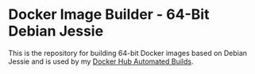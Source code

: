# Docker Image Builder - 64-Bit Debian Jessie
This is the repository for building 64-bit Docker images based on Debian Jessie and is used by my [Docker Hub Automated Builds](https://hub.docker.com/r/jhsu802701/).
